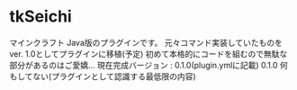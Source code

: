 # tkSeichi
マインクラフト Java版のプラグインです。
元々コマンド実装していたものをver. 1.0としてプラグインに移植(予定)
初めて本格的にコードを組むので無駄な部分があるのはご愛嬌...
現在完成バージョン : 0.1.0(plugin.ymlに記載)
0.1.0 何もしてない(プラグインとして認識する最低限の内容)
